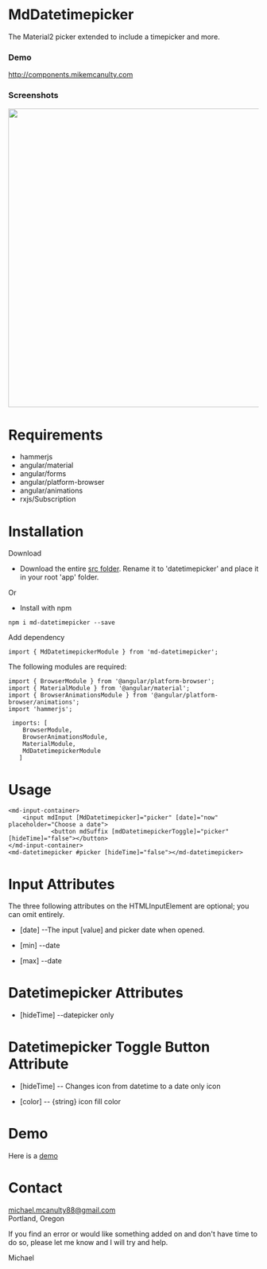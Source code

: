 # MdDatetimepicker
The Material2 picker extended to include a timepicker and more. 

<h3>Demo</h3>
<a href="http://components.mikemcanulty.com/">http://components.mikemcanulty.com</a>

<h3>Screenshots</h3>
<img src="https://github.com/michael-mcanulty/md-datetimepicker/blob/master/demo.jpg" width="600"/>

<h1>Requirements</h1>

- hammerjs
- angular/material
- angular/forms
- angular/platform-browser
- angular/animations
- rxjs/Subscription


<h1>Installation</h1>


Download

- Download the entire <a href="https://github.com/michael-mcanulty/md-datetimepicker/tree/master/src">src folder</a>. Rename it to 'datetimepicker' and place it in your root 'app' folder.

Or

- Install with npm


```
npm i md-datetimepicker --save
```

Add dependency

```
import { MdDatetimepickerModule } from 'md-datetimepicker';
```

The following modules are required:

```
import { BrowserModule } from '@angular/platform-browser';
import { MaterialModule } from '@angular/material';
import { BrowserAnimationsModule } from '@angular/platform-browser/animations';
import 'hammerjs';

 imports: [
    BrowserModule,
    BrowserAnimationsModule,
    MaterialModule,
    MdDatetimepickerModule
   ]
```

<h1>Usage</h1>

```
<md-input-container>
    <input mdInput [MdDatetimepicker]="picker" [date]="now" placeholder="Choose a date">
		    <button mdSuffix [mdDatetimepickerToggle]="picker" [hideTime]="false"></button>
</md-input-container>
<md-datetimepicker #picker [hideTime]="false"></md-datetimepicker>
```

<h1>Input Attributes</h1>

The three following attributes on the HTML<bold>Input</bold>Element are optional; you can omit entirely.

- [date]  --The input [value] and picker date when opened.

- [min] --date

- [max] --date


<h1>Datetimepicker Attributes</h1>

- [hideTime] --datepicker only

<h1>Datetimepicker Toggle Button Attribute</h1>

- [hideTime]  -- Changes icon from datetime to a date only icon

- [color] -- {string} icon fill color

<h1>Demo</h1>
Here is a <a href="http://components.mikemcanulty.com/">demo</a>

<h1>Contact</h1>

michael.mcanulty88@gmail.com<br>
Portland, Oregon<br>

If you find an error or would like something added on and don't have time to do so, please let me know and I will try and help.

Michael

